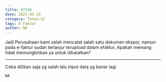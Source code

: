 ```yaml
---
title: 47536
date: 2021-03-18
category: Tanya-SC
tags: E-Faktur
author: NA
---
```


Jadi Perusahaan kami salah mencatat salah satu dokumen ekspor, namun pada e-faktur sudah terlanjur terupload dalam efaktur, Apakah memang tidak memungkinkan ya untuk dibatalkan?

---

Coba di0kan saja yg salah lalu input data yg benar lagi

`NA`
